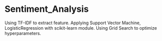 # Sentiment_Analysis

Using TF-IDF to extract feature.
Applying Support Vector Machine, LogisticRegression with scikit-learn module.
Using Grid Search to optimize hyperparameters.

